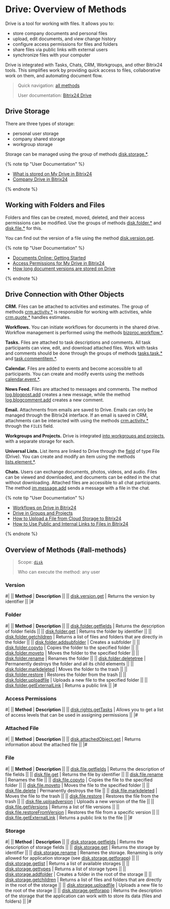 # Drive: Overview of Methods

Drive is a tool for working with files. It allows you to:

- store company documents and personal files
- upload, edit documents, and view change history
- configure access permissions for files and folders
- share files via public links with external users
- synchronize files with your computer

Drive is integrated with Tasks, Chats, CRM, Workgroups, and other Bitrix24 tools. This simplifies work by providing quick access to files, collaborative work on them, and automating document flow.

> Quick navigation: [all methods](#all-methods) 
>
> User documentation: [Bitrix24 Drive](https://helpdesk.bitrix24.com/open/20995470/)

## Drive Storage

There are three types of storage:

- personal user storage
- company shared storage
- workgroup storage

Storage can be managed using the group of methods [disk.storage.*](./storage/index.md).

{% note tip "User Documentation" %}

- [What is stored on My Drive in Bitrix24](https://helpdesk.bitrix24.com/open/7612115/)
- [Company Drive in Bitrix24](https://helpdesk.bitrix24.com/open/19635400/)

{% endnote %}

## Working with Folders and Files

Folders and files can be created, moved, deleted, and their access permissions can be modified. Use the groups of methods [disk.folder.*](./folder/index.md) and [disk.file.*](./file/index.md) for this.

You can find out the version of a file using the method [disk.version.get](./version/disk-version-get.md).

{% note tip "User Documentation" %}

- [Documents Online: Getting Started](https://helpdesk.bitrix24.com/open/20595366/)
- [Access Permissions for My Drive in Bitrix24](https://helpdesk.bitrix24.com/open/19900270/)
- [How long document versions are stored on Drive](https://helpdesk.bitrix24.com/open/18874394/)

{% endnote %}

## Drive Connection with Other Objects

**CRM.** Files can be attached to activities and estimates. The group of methods [crm.activity.*](../crm/timeline/activities/index.md) is responsible for working with activities, while [crm.quote.*](../crm/quote/crm-quote-add.md) handles estimates.

**Workflows.** You can initiate workflows for documents in the shared drive. Workflow management is performed using the methods [bizproc.workflow.*](../bizproc/index.md).

**Tasks.** Files are attached to task descriptions and comments. All task participants can view, edit, and download attached files. Work with tasks and comments should be done through the groups of methods [tasks.task.*](../tasks/index.md) and [task.commentitem.*](../tasks/comment-item/index.md).

**Calendar.** Files are added to events and become accessible to all participants. You can create and modify events using the methods [calendar.event.*](../calendar/index.md).

**News Feed.** Files are attached to messages and comments. The method [log.blogpost.add](../log/log-blogpost-add.md) creates a new message, while the method [log.blogcomment.add](../log/log-blogcomment-add.md) creates a new comment.

**Email.** Attachments from emails are saved to Drive. Emails can only be managed through the Bitrix24 interface. If an email is saved in CRM, attachments can be interacted with using the methods [crm.activity.*](../crm/timeline/activities/index.md) through the `FILES` field.

**Workgroups and Projects.** Drive is integrated [into workgroups and projects](../sonet-group/sonet-group-create.md), with a separate storage for each.

**Universal Lists.** List items are linked to Drive through the [field](../lists/fields/index.md) of type File (Drive). You can create and modify an item using the methods [lists.element.*](../lists/elements/index.md).

**Chats.** Users can exchange documents, photos, videos, and audio. Files can be viewed and downloaded, and documents can be edited in the chat without downloading. Attached files are accessible to all chat participants. The method [im.message.add](../chats/messages/im-message-add.md) sends a message with a file in the chat.

{% note tip "User Documentation" %}

- [Workflows on Drive in Bitrix24](https://helpdesk.bitrix24.com/open/20989316/)
- [Drive in Groups and Projects](https://helpdesk.bitrix24.com/open/22074250/)
- [How to Upload a File from Cloud Storage to Bitrix24](https://helpdesk.bitrix24.com/open/20080420/)
- [How to Use Public and Internal Links to Files in Bitrix24](https://helpdesk.bitrix24.com/open/20080420/)

{% endnote %}

## Overview of Methods {#all-methods}

> Scope: [`disk`](../scopes/permissions.md)
>
> Who can execute the method: any user

### Version

#|
|| **Method** | **Description** ||
|| [disk.version.get](version/disk-version-get.md) | Returns the version by identifier ||
|#

### Folder

#|
|| **Method** | **Description** ||
|| [disk.folder.getfields](folder/disk-folder-get-fields.md) | Returns the description of folder fields ||
|| [disk.folder.get](folder/disk-folder-get.md) | Returns the folder by identifier ||
|| [disk.folder.getchildren](folder/disk-folder-get-children.md) | Returns a list of files and folders that are directly in the folder ||
|| [disk.folder.addsubfolder](folder/disk-folder-add-subfolder.md) | Creates a subfolder ||
|| [disk.folder.copyto](folder/disk-folder-copy-to.md) | Copies the folder to the specified folder ||
|| [disk.folder.moveto](folder/disk-folder-move-to.md) | Moves the folder to the specified folder ||
|| [disk.folder.rename](folder/disk-folder-rename.md) | Renames the folder ||
|| [disk.folder.deletetree](folder/disk-folder-delete-tree.md) | Permanently destroys the folder and all its child elements ||
|| [disk.folder.markdeleted](folder/disk-folder-mark-deleted.md) | Moves the folder to the trash ||
|| [disk.folder.restore](folder/disk-folder-restore.md) | Restores the folder from the trash ||
|| [disk.folder.uploadfile](folder/disk-folder-upload-file.md) | Uploads a new file to the specified folder ||
|| [disk.folder.getExternalLink](folder/disk-folder-get-external-link.md) | Returns a public link ||
|#

### Access Permissions

#|
|| **Method** | **Description** ||
|| [disk.rights.getTasks](rights/disk-rights-get-tasks.md) | Allows you to get a list of access levels that can be used in assigning permissions ||
|#

### Attached File

#|
|| **Method** | **Description** ||
|| [disk.attachedObject.get](attached-object/disk-attached-object-get.md) | Returns information about the attached file ||
|#

### File

#|
|| **Method** | **Description** ||
|| [disk.file.getfields](file/disk-file-get-fields.md) | Returns the description of file fields ||
|| [disk.file.get](file/disk-file-get.md) | Returns the file by identifier ||
|| [disk.file.rename](file/disk-file-rename.md) | Renames the file ||
|| [disk.file.copyto](file/disk-file-copy-to.md) | Copies the file to the specified folder ||
|| [disk.file.moveto](file/disk-file-move-to.md) | Moves the file to the specified folder ||
|| [disk.file.delete](file/disk-file-delete.md) | Permanently destroys the file ||
|| [disk.file.markdeleted](file/disk-file-mark-deleted.md) | Moves the file to the trash ||
|| [disk.file.restore](file/disk-file-restore.md) | Restores the file from the trash ||
|| [disk.file.uploadversion](file/disk-file-upload-version.md) | Uploads a new version of the file ||
|| [disk.file.getVersions](file/disk-file-get-versions.md) | Returns a list of file versions ||
|| [disk.file.restoreFromVersion](file/disk-file-restore-from-version.md) | Restores the file from a specific version ||
|| [disk.file.getExternalLink](file/disk-file-get-external-link.md) | Returns a public link to the file ||
|#

### Storage

#|
|| **Method** | **Description** ||
|| [disk.storage.getfields](storage/disk-storage-get-fields.md) | Returns the description of storage fields ||
|| [disk.storage.get](storage/disk-storage-get.md) | Returns the storage by identifier ||
|| [disk.storage.rename](storage/disk-storage-rename.md) | Renames the storage. Renaming is only allowed for application storage (see [disk.storage.getforapp](storage/disk-storage-get-for-app.md)) ||
|| [disk.storage.getlist](storage/disk-storage-get-list.md) | Returns a list of available storages ||
|| [disk.storage.gettypes](storage/disk-storage-get-types.md) | Returns a list of storage types ||
|| [disk.storage.addfolder](storage/disk-storage-add-folder.md) | Creates a folder in the root of the storage ||
|| [disk.storage.getchildren](storage/disk-storage-get-children.md) | Returns a list of files and folders that are directly in the root of the storage ||
|| [disk.storage.uploadfile](storage/disk-storage-upload-file.md) | Uploads a new file to the root of the storage ||
|| [disk.storage.getforapp](storage/disk-storage-get-for-app.md) | Returns the description of the storage that the application can work with to store its data (files and folders) ||
|#